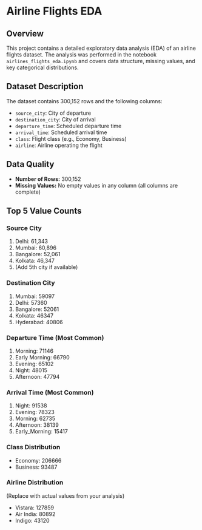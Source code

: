 
# Airline Flights EDA

## Overview
This project contains a detailed exploratory data analysis (EDA) of an airline flights dataset. The analysis was performed in the notebook `airlines_flights_eda.ipynb` and covers data structure, missing values, and key categorical distributions.

## Dataset Description
The dataset contains 300,152 rows and the following columns:

- `source_city`: City of departure
- `destination_city`: City of arrival
- `departure_time`: Scheduled departure time
- `arrival_time`: Scheduled arrival time
- `class`: Flight class (e.g., Economy, Business)
- `airline`: Airline operating the flight

## Data Quality
- **Number of Rows:** 300,152
- **Missing Values:** No empty values in any column (all columns are complete)

## Top 5 Value Counts

### Source City
1. Delhi: 61,343
2. Mumbai: 60,896
3. Bangalore: 52,061
4. Kolkata: 46,347
5. (Add 5th city if available)

### Destination City
1. Mumbai: 59097
2. Delhi: 57360
3. Bangalore: 52061
4. Kolkata: 46347
5. Hyderabad: 40806

### Departure Time (Most Common)
1. Morning: 71146
2. Early Morning: 66790
3. Evening: 65102
4. Night: 48015
5. Afternoon: 47794

### Arrival Time (Most Common)
1. Night: 91538
2. Evening: 78323
3. Morning: 62735
4. Afternoon: 38139
5. Early_Morning: 15417

### Class Distribution
- Economy: 206666
- Business: 93487

### Airline Distribution
(Replace with actual values from your analysis)
- Vistara: 127859
- Air India: 80892
- Indigo: 43120